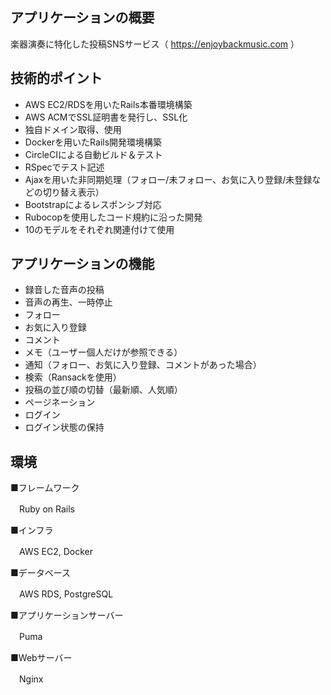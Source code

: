 ## アプリケーションの概要
楽器演奏に特化した投稿SNSサービス（ https://enjoybackmusic.com ）

## 技術的ポイント
- AWS EC2/RDSを用いたRails本番環境構築
- AWS ACMでSSL証明書を発行し、SSL化
- 独自ドメイン取得、使用
- Dockerを用いたRails開発環境構築
- CircleCIによる自動ビルド＆テスト
- RSpecでテスト記述
- Ajaxを用いた非同期処理（フォロー/未フォロー、お気に入り登録/未登録などの切り替え表示）
- Bootstrapによるレスポンシブ対応
- Rubocopを使用したコード規約に沿った開発
- 10のモデルをそれぞれ関連付けて使用


## アプリケーションの機能
- 録音した音声の投稿
- 音声の再生、一時停止
- フォロー
- お気に入り登録
- コメント
- メモ（ユーザー個人だけが参照できる）
- 通知（フォロー、お気に入り登録、コメントがあった場合）
- 検索（Ransackを使用）
- 投稿の並び順の切替（最新順、人気順）
- ページネーション
- ログイン
- ログイン状態の保持

## 環境
 ■フレームワーク

　Ruby on Rails

 ■インフラ

　AWS EC2, Docker

 ■データベース

　AWS RDS, PostgreSQL

 ■アプリケーションサーバー

　Puma

 ■Webサーバー

　Nginx